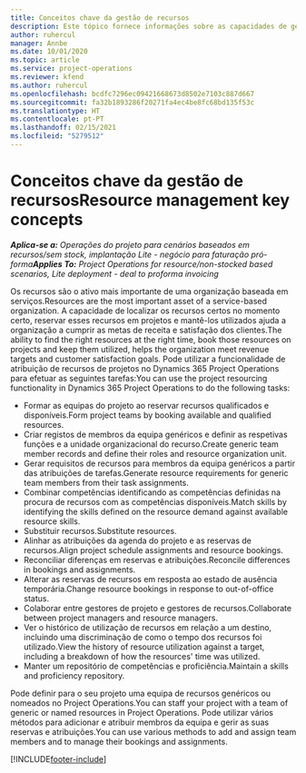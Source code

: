 ```yaml
---
title: Conceitos chave da gestão de recursos
description: Este tópico fornece informações sobre as capacidades de gestão de recursos no Microsoft Dynamics Project Operations.
author: ruhercul
manager: Annbe
ms.date: 10/01/2020
ms.topic: article
ms.service: project-operations
ms.reviewer: kfend
ms.author: ruhercul
ms.openlocfilehash: bcdfc7296ec09421668673d8502e7103c887d667
ms.sourcegitcommit: fa32b1893286f20271fa4ec4be8fc68bd135f53c
ms.translationtype: HT
ms.contentlocale: pt-PT
ms.lasthandoff: 02/15/2021
ms.locfileid: "5279512"
---
```

# <a name="resource-management-key-concepts"></a><span data-ttu-id="00fb7-103">Conceitos chave da gestão de recursos</span><span class="sxs-lookup"><span data-stu-id="00fb7-103">Resource management key concepts</span></span>

<span data-ttu-id="00fb7-104">_**Aplica-se a:** Operações do projeto para cenários baseados em recursos/sem stock, implantação Lite - negócio para faturação pró-forma_</span><span class="sxs-lookup"><span data-stu-id="00fb7-104">_**Applies To:** Project Operations for resource/non-stocked based scenarios, Lite deployment - deal to proforma invoicing_</span></span>

<span data-ttu-id="00fb7-105">Os recursos são o ativo mais importante de uma organização baseada em serviços.</span><span class="sxs-lookup"><span data-stu-id="00fb7-105">Resources are the most important asset of a service-based organization.</span></span> <span data-ttu-id="00fb7-106">A capacidade de localizar os recursos certos no momento certo, reservar esses recursos em projetos e mantê-los utilizados ajuda a organização a cumprir as metas de receita e satisfação dos clientes.</span><span class="sxs-lookup"><span data-stu-id="00fb7-106">The ability to find the right resources at the right time, book those resources on projects and keep them utilized, helps the organization meet revenue targets and customer satisfaction goals.</span></span> <span data-ttu-id="00fb7-107">Pode utilizar a funcionalidade de atribuição de recursos de projetos no Dynamics 365 Project Operations para efetuar as seguintes tarefas:</span><span class="sxs-lookup"><span data-stu-id="00fb7-107">You can use the project resourcing functionality in Dynamics 365 Project Operations to do the following tasks:</span></span>

- <span data-ttu-id="00fb7-108">Formar as equipas do projeto ao reservar recursos qualificados e disponíveis.</span><span class="sxs-lookup"><span data-stu-id="00fb7-108">Form project teams by booking available and qualified resources.</span></span>
- <span data-ttu-id="00fb7-109">Criar registos de membros da equipa genéricos e definir as respetivas funções e a unidade organizacional do recurso.</span><span class="sxs-lookup"><span data-stu-id="00fb7-109">Create generic team member records and define their roles and resource organization unit.</span></span>
- <span data-ttu-id="00fb7-110">Gerar requisitos de recursos para membros da equipa genéricos a partir das atribuições de tarefas.</span><span class="sxs-lookup"><span data-stu-id="00fb7-110">Generate resource requirements for generic team members from their task assignments.</span></span>
- <span data-ttu-id="00fb7-111">Combinar competências identificando as competências definidas na procura de recursos com as competências disponíveis.</span><span class="sxs-lookup"><span data-stu-id="00fb7-111">Match skills by identifying the skills defined on the resource demand against available resource skills.</span></span>
- <span data-ttu-id="00fb7-112">Substituir recursos.</span><span class="sxs-lookup"><span data-stu-id="00fb7-112">Substitute resources.</span></span>
- <span data-ttu-id="00fb7-113">Alinhar as atribuições da agenda do projeto e as reservas de recursos.</span><span class="sxs-lookup"><span data-stu-id="00fb7-113">Align project schedule assignments and resource bookings.</span></span>
- <span data-ttu-id="00fb7-114">Reconciliar diferenças em reservas e atribuições.</span><span class="sxs-lookup"><span data-stu-id="00fb7-114">Reconcile differences in bookings and assignments.</span></span>
- <span data-ttu-id="00fb7-115">Alterar as reservas de recursos em resposta ao estado de ausência temporária.</span><span class="sxs-lookup"><span data-stu-id="00fb7-115">Change resource bookings in response to out-of-office status.</span></span>
- <span data-ttu-id="00fb7-116">Colaborar entre gestores de projeto e gestores de recursos.</span><span class="sxs-lookup"><span data-stu-id="00fb7-116">Collaborate between project managers and resource managers.</span></span>
- <span data-ttu-id="00fb7-117">Ver o histórico de utilização de recursos em relação a um destino, incluindo uma discriminação de como o tempo dos recursos foi utilizado.</span><span class="sxs-lookup"><span data-stu-id="00fb7-117">View the history of resource utilization against a target, including a breakdown of how the resources' time was utilized.</span></span>
- <span data-ttu-id="00fb7-118">Manter um repositório de competências e proficiência.</span><span class="sxs-lookup"><span data-stu-id="00fb7-118">Maintain a skills and proficiency repository.</span></span>


<span data-ttu-id="00fb7-119">Pode definir para o seu projeto uma equipa de recursos genéricos ou nomeados no Project Operations.</span><span class="sxs-lookup"><span data-stu-id="00fb7-119">You can staff your project with a team of generic or named resources in Project Operations.</span></span> <span data-ttu-id="00fb7-120">Pode utilizar vários métodos para adicionar e atribuir membros da equipa e gerir as suas reservas e atribuições.</span><span class="sxs-lookup"><span data-stu-id="00fb7-120">You can use various methods to add and assign team members and to manage their bookings and assignments.</span></span> 


[!INCLUDE[footer-include](../includes/footer-banner.md)]